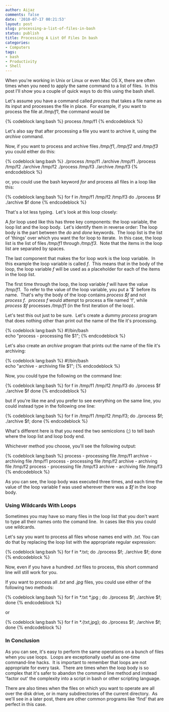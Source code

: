 ```yaml
---
author: Aijaz
comments: false
date: '2010-07-17 00:21:53'
layout: post
slug: processing-a-list-of-files-in-bash
status: publish
title: Processing A List Of Files In bash
categories:
- Computers
tags:
- bash
- Productivity
- Shell
---
```


When you're working in Unix or Linux or even Mac OS X, there are often times
when you need to apply the same command to a list of files.  In this post I'll
show you a couple of quick ways to do this using the bash shell.
<!--more-->

Let's assume you have a command called _process_ that takes a file name
as its input and processes the file in place.  For example, if you want to
process the file at _/tmp/f1_, the command would be

    
    
{% codeblock lang:bash %}
    process /tmp/f1
{% endcodeblock %}    
    

  
Let's also say that after processing a file you want to archive it, using
the _archive_ command.

Now, if you want to process and archive files _/tmp/f1_,
_/tmp/f2_ and _/tmp/f3_ you could either do this:

    
    
{% codeblock lang:bash %}
    ./process /tmp/f1
    ./archive /tmp/f1
    ./process /tmp/f2
    ./archive /tmp/f2
    ./process /tmp/f3
    ./archive /tmp/f3
{% endcodeblock %}    
    

  
or, you could use the bash keyword _for_ and process all files in a
loop like this:

    
    
{% codeblock lang:bash %}
    for f in /tmp/f1 /tmp/f2 /tmp/f3
    do
        ./process $f
        ./archive $f
    done
{% endcodeblock %}    
    

  
That's a lot less typing.  Let's look at this loop closely:

A _for_ loop used like this has three key components: the loop
variable, the loop list and the loop body.  Let's identify them in reverse
order: The loop body is the part between the _do_ and _done_
keywords.  The loop list is the list of 'things' over which you want the for
loop to iterate.  In this case, the loop list is the list of files _/tmp/f1_
through _/tmp/f3_.  Note that the items in the loop list are separated by
spaces.

The last component that makes the for loop work is the loop variable.  In this
example the loop variable is called _f_.  This means that in the body
of the loop, the loop variable _f_ will be used as a placeholder for
each of the items in the loop list.

The first time through the loop, the loop variable _f_ will have the
value _/tmp/f1_.  To refer to the value of the loop variable, you put a
'$' before its name.  That's why the body of the loop contains _process
$f_ and not _process f_.  _process f_ would attempt to
process a file named 'f', while _process $f_ processes _/tmp/f1_ (in the
first iteration of the loop).

Let's test this out just to be sure.  Let's create a dummy _process_
program that does nothing other than print out the name of the file it's
processing.

    
{% codeblock lang:bash %}
    #!/bin/bash  
    echo "process - processing file $1";
{% endcodeblock %}    
    

  
Let's also create an _archive_ program that prints out the name of the
file it's archiving:

    
    
{% codeblock lang:bash %}
    #!/bin/bash  
    echo "archive - archiving file $1";
{% endcodeblock %}    
    

  
Now, you could type the following on the command line:

    
    
{% codeblock lang:bash %}
    for f in /tmp/f1 /tmp/f2 /tmp/f3
    do
        ./process $f
        ./archive $f
    done
{% endcodeblock %}    
    

  
but if you're like me and you prefer to see everything on the same line, you
could instead type in the following one line:

    
    
{% codeblock lang:bash %}
    for f in /tmp/f1 /tmp/f2 /tmp/f3; do ./process $f; ./archive $f; done
{% endcodeblock %}    
    

  
What's different here is that you need the two semicolons (;) to tell bash
where the loop list and loop body end.

Whichever method you choose, you'll see the following output:

    
      
{% codeblock lang:bash %}
    process - processing file /tmp/f1
    archive - archiving file /tmp/f1
    process - processing file /tmp/f2
    archive - archiving file /tmp/f2
    process - processing file /tmp/f3
    archive - archiving file /tmp/f3
{% endcodeblock %}    
    

  
As you can see, the loop body was executed three times, and each time the
value of the loop variable f was used wherever there was a _$f_ in the
loop body.

### Using Wildcards With Loops

Sometimes you may have so many files in the loop list that you don't want to
type all their names onto the comand line.  In cases like this you could use
wildcards.

Let's say you want to process all files whose names end with _.txt_.
You can do that by replacing the loop list with the appropriate regular
expression:

    
    
{% codeblock lang:bash %}
    for f in *.txt; do ./process $f; ./archive $f; done
{% endcodeblock %}    
    

  
Now, even if you have a hundred _.txt_ files to process, this short
command line will still work for you.

If you want to process all _.txt_ and _.jpg_ files, you could
use either of the following two methods:

    
    
{% codeblock lang:bash %}
    for f in *.txt *.jpg ; do ./process $f; ./archive $f; done
{% endcodeblock %}    
    

  
or

    
    
{% codeblock lang:bash %}
    for f in *.{txt,jpg}; do ./process $f; ./archive $f; done
{% endcodeblock %}    

### In Conclusion

As you can see, it's easy to perform the same operations on a bunch of files
when you use loops.  Loops are exceptionally useful as one-time command-line
hacks.  It is important to remember that loops are not appropriate for every
task.  There are times when the loop body is so complex that it's safer to
abandon the command line method and instead 'factor out' the complexity into a
script in bash or other scripting language.

There are also times when the files on which you want to operate are all over
the disk drive, or in many subdirectories of the current directory.  As we'll
see in a later post, there are other common programs like 'find' that are
perfect in this case.

